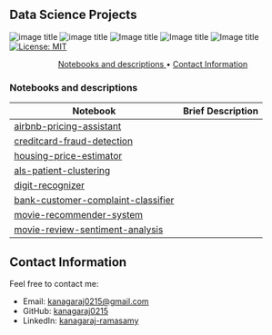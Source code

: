 ## Data Science Projects

![image title](https://img.shields.io/badge/python-v3.6-green.svg) ![image title](https://img.shields.io/badge/ntlk-v3.2.5-yellow.svg) ![Image title](https://img.shields.io/badge/sklearn-0.19.1-orange.svg)  ![Image title](https://img.shields.io/badge/pandas-0.22.0-red.svg) ![Image title](https://img.shields.io/badge/matplotlib-v2.1.2-orange.svg) [![License: MIT](https://img.shields.io/badge/License-MIT-yellow.svg)](https://opensource.org/licenses/MIT)
<br>


<p align="center">
  <a href="#nb"> Notebooks and descriptions </a>  •
  <a href="#ci"> Contact Information </a> 
</p>

<a id = 'nb'></a>
### Notebooks and descriptions
| Notebook | Brief Description |
|--------------------------------------------------------------------------------------------------------------|-------------------------------------------------------------------------------------------------------------------------------------------------------------------|
|[airbnb-pricing-assistant](https://github.com/kanagaraj0215/Data-Science-Projects/blob/main/supervised-machine-learning/airbnb-pricing-assistant/airbnb_pricing_assistant.ipynb) | |
|[creditcard-fraud-detection](https://github.com/kanagaraj0215/Data-Science-Projects/blob/main/supervised-machine-learning/creditcard-fraud-detection/creditcard_fraud_detection.ipynb) | |
|[housing-price-estimator](https://github.com/kanagaraj0215/Data-Science-Projects/blob/main/supervised-machine-learning/housing-price-estimator/housing_price_estimator.ipynb) | |
|[als-patient-clustering](https://github.com/kanagaraj0215/Data-Science-Projects/blob/main/unsupervised-learning/als-patient-clustering/als_patient_clustering.ipynb) | |
|[digit-recognizer](https://github.com/kanagaraj0215/Data-Science-Projects/blob/main/deep-learning/digit-recognizer/digit_recognizer.ipynb) | |
|[bank-customer-complaint-classifier](https://github.com/kanagaraj0215/Data-Science-Projects/blob/main/natural-language-processing/bank-customer-complaint-classifier/bank_customer_complaint_classifier.ipynb) | |
|[movie-recommender-system](https://github.com/kanagaraj0215/Data-Science-Projects/blob/main/natural-language-processing/movie-recommender-system/movie_recommender_system.ipynb) | |
|[movie-review-sentiment-analysis](https://github.com/kanagaraj0215/Data-Science-Projects/blob/main/natural-language-processing/movie-review-sentiment-analysis/movie_review_sentiment_analysis.ipynb) | |

<a id = 'ci'></a>
## Contact Information

Feel free to contact me:

* Email: [kanagaraj0215@gmail.com](mailto:kanagaraj0215@gmail.com)
* GitHub: [kanagaraj0215](https://github.com/kanagaraj0215)
* LinkedIn: [kanagaraj-ramasamy](https://www.linkedin.com/in/kanagaraj-ramasamy-75468b77)





